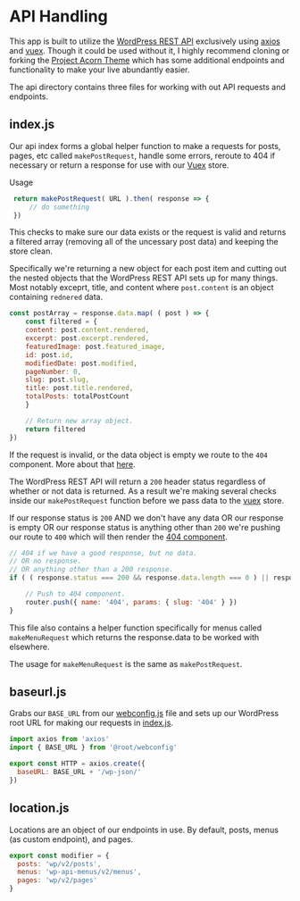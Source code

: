 # API Handling

This app is built to utilize the [WordPress REST API](https://developer.wordpress.org/rest-api/reference/) exclusively using [axios](https://github.com/axios/axios) and [vuex](https://github.com/vuejs/vuex). Though it could be used without it, I highly recommend cloning or forking the [Project Acorn Theme](https://github.com/jomurgel/project-acorn) which has some additional endpoints and functionality to make your live abundantly easier.

The api directory contains three files for working with out API requests and endpoints.

## index.js
Our api index forms a global helper function to make a requests for posts, pages, etc called `makePostRequest`, handle some errors, reroute to 404 if necessary or return a response for use with our [Vuex](https://github.com/vuejs/vuex) store.

Usage

``` javascript
 return makePostRequest( URL ).then( response => {
	 // do something
 })
```

This checks to make sure our data exists or the request is valid and returns a filtered array (removing all of the uncessary post data) and keeping the store clean.

Specifically we're returning a new object for each post item and cutting out the nested objects that the WordPress REST API sets up for many things. Most notably exceprt, title, and content where `post.content` is an object containing `rednered` data.

``` javascript
const postArray = response.data.map( ( post ) => {
	const filtered = {
	content: post.content.rendered,
	excerpt: post.excerpt.rendered,
	featuredImage: post.featured_image,
	id: post.id,
	modifiedDate: post.modified,
	pageNumber: 0,
	slug: post.slug,
	title: post.title.rendered,
	totalPosts: totalPostCount
	}

	// Return new array object.
	return filtered
})
```

If the request is invalid, or the data object is empty we route to the `404` component. More about that [here](https://github.com/jomurgel/project-acorn-ssr/blob/master/docs/router.md).

The WordPress REST API will return a `200` header status regardless of whether or not data is returned. As a result we're making several checks inside our `makePostRequest` function before we pass data to the [vuex](https://github.com/vuejs/vuex) store.

If our response status is `200` AND we don't have any data OR our response is empty OR our response status is anything other than `200` we're pushing our route to `400` which will then render the [404 component](https://github.com/jomurgel/project-acorn-ssr/blob/master/src/views/404.vue).

``` javascript
// 404 if we have a good response, but no data.
// OR no response.
// OR anything other than a 200 response.
if ( ( response.status === 200 && response.data.length === 0 ) || response.length === 0 || response.status !== 200 ) {

	// Push to 404 component.
	router.push({ name: '404', params: { slug: '404' } })
}
```

This file also contains a helper function specifically for menus called `makeMenuRequest` which returns the response.data to be worked with elsewhere.

The usage for `makeMenuRequest` is the same as `makePostRequest`.

## baseurl.js
Grabs our `BASE_URL` from our [webconfig.js](https://github.com/jomurgel/project-acorn-ssr/blob/master/webconfig.js) file and sets up our WordPress root URL for making our requests in [index.js](https://github.com/jomurgel/project-acorn-ssr/blob/master/src/api/index.js).

``` javascript
import axios from 'axios'
import { BASE_URL } from '@root/webconfig'

export const HTTP = axios.create({
  baseURL: BASE_URL + '/wp-json/'
})
```

## location.js
Locations are an object of our endpoints in use. By default, posts, menus (as custom endpoint), and pages.

``` javascript
export const modifier = {
  posts: 'wp/v2/posts',
  menus: 'wp-api-menus/v2/menus',
  pages: 'wp/v2/pages'
}
```